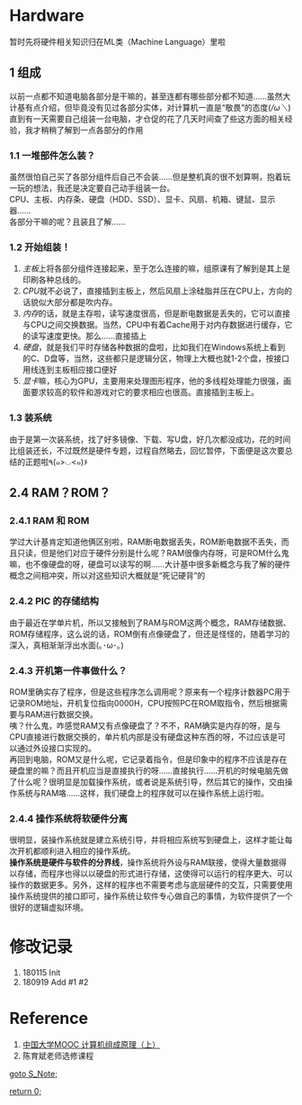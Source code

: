 # Hardware
暂时先将硬件相关知识归在ML类（Machine Language）里啦
## 1 组成
以前一点都不知道电脑各部分是干嘛的，甚至连都有哪些部分都不知道……虽然大计基有点介绍，但毕竟没有见过各部分实体，对计算机一直是“敬畏”的态度(*/ω＼*)  
直到有一天需要自己组装一台电脑，才仓促的花了几天时间查了些这方面的相关经验，我才稍稍了解到一点各部分的作用
### 1.1 一堆部件怎么装？
虽然很怕自己买了各部分组件后自己不会装……但是整机真的很不划算啊，抱着玩一玩的想法，我还是决定要自己动手组装一台。  
CPU、主板、内存条、硬盘（HDD、SSD）、显卡、风扇、机箱、键鼠、显示器……  
各部分干嘛的呢？且装且了解……
### 1.2 开始组装！
1. *主板*上将各部分组件连接起来，至于怎么连接的嘛，组原课有了解到是其上是印刷各种总线的。  
2. *CPU*就不必说了，直接插到主板上，然后风扇上涂硅脂并压在CPU上，方向的话貌似大部分都是吹内存。
3. *内存*的话，就是主存啦，读写速度很高，但是断电数据是丢失的，它可以直接与CPU之间交换数据。当然，CPU中有着Cache用于对内存数据进行缓存，它的读写速度更快。那么……直接插上
4. *硬盘*，就是我们平时存储各种数据的盘啦，比如我们在Windows系统上看到的C、D盘等，当然，这些都只是逻辑分区，物理上大概也就1-2个盘，按接口用线连到主板相应接口便好
5. *显卡*嘛，核心为GPU，主要用来处理图形程序，他的多线程处理能力很强，画面要求较高的软件和游戏对它的要求相应也很高。直接插到主板上。
### 1.3 装系统
由于是第一次装系统，找了好多镜像、下载、写U盘，好几次都没成功，花的时间比组装还长，不过既然是硬件专题，过程自然略去，回忆暂停，下面便是这次要总结的正题啦٩(๑>◡<๑)۶ 
## 2.4 RAM？ROM？
### 2.4.1 RAM 和 ROM
学过大计基肯定知道他俩区别啦，RAM断电数据丢失，ROM断电数据不丢失，而且只读，但是他们对应于硬件分别是什么呢？RAM很像内存呀，可是ROM什么鬼嘛，也不像硬盘的呀，硬盘可以读写的啊……大计基中很多新概念与我了解的硬件概念之间相冲突，所以对这些知识大概就是“死记硬背”的
### 2.4.2 PIC 的存储结构
由于最近在学单片机，所以又接触到了RAM与ROM这两个概念，RAM存储数据、ROM存储程序，这么说的话，ROM倒有点像硬盘了，但还是怪怪的，随着学习的深入，真相渐渐浮出水面(｡･ω･｡)
### 2.4.3 开机第一件事做什么？
ROM里确实存了程序，但是这些程序怎么调用呢？原来有一个程序计数器PC用于记录ROM地址，开机复位指向0000H，CPU按照PC在ROM取指令，然后根据需要与RAM进行数据交换。  
咦？什么鬼，咋感觉RAM又有点像硬盘了？不不，RAM确实是内存的呀，是与CPU直接进行数据交换的，单片机内部是没有硬盘这种东西的呀，不过应该是可以通过外设接口实现的。  
再回到电脑，ROM又是什么呢，它记录着指令，但是印象中的程序不应该是存在硬盘里的嘛？而且开机应当是直接执行的呀……直接执行……开机的时候电脑先做了什么呢？很明显是加载操作系统，或者说是系统引导，然后其它的操作，交由操作系统与RAM咯……这样，我们硬盘上的程序就可以在操作系统上运行啦。  
### 2.4.4 操作系统将软硬件分离
很明显，装操作系统就是建立系统引导，并将相应系统写到硬盘上，这样才能让每次开机都顺利进入相应的操作系统。  
**操作系统是硬件与软件的分界线**，操作系统将外设与RAM联接，使得大量数据得以存储，而程序也得以以硬盘的形式进行存储，这使得可以运行的程序更大、可以操作的数据更多。另外，这样的程序也不需要考虑与底层硬件的交互，只需要使用操作系统提供的接口即可，操作系统让软件专心做自己的事情，为软件提供了一个很好的逻辑虚拟环境。

# 修改记录
1. 180115 Init
2. 180919 Add #1 #2
# Reference
1. [中国大学MOOC 计算机组成原理（上）](https://www.icourse163.org/course/HIT-309001)
2. 陈育斌老师选修课程

[goto S_Note;](../README.md)

[return 0;](#hardware)